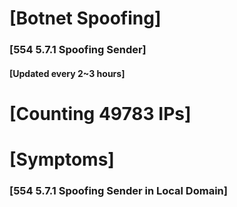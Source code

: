 # [Botnet Spoofing]
### [554 5.7.1 Spoofing Sender]
#### [Updated every 2~3 hours]

# [Counting 49783 IPs]

# [Symptoms] 
###   [554 5.7.1 Spoofing Sender in Local Domain]
